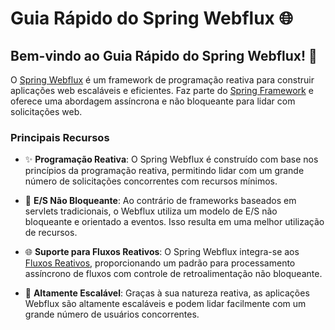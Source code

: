 # Guia Rápido do Spring Webflux 🌐

## Bem-vindo ao Guia Rápido do Spring Webflux! 🚀

O [Spring Webflux](https://docs.spring.io/spring-framework/docs/current/reference/html/web-reactive.html) é um framework de programação reativa para construir aplicações web escaláveis e eficientes. Faz parte do [Spring Framework](https://spring.io/projects/spring-framework) e oferece uma abordagem assíncrona e não bloqueante para lidar com solicitações web.

### Principais Recursos
- ✨ **Programação Reativa**: O Spring Webflux é construído com base nos princípios da programação reativa, permitindo lidar com um grande número de solicitações concorrentes com recursos mínimos.

- 🔄 **E/S Não Bloqueante**: Ao contrário de frameworks baseados em servlets tradicionais, o Webflux utiliza um modelo de E/S não bloqueante e orientado a eventos. Isso resulta em uma melhor utilização de recursos.

- 🌐 **Suporte para Fluxos Reativos**: O Spring Webflux integra-se aos [Fluxos Reativos](https://projectreactor.io/docs/core/release/reference/), proporcionando um padrão para processamento assíncrono de fluxos com controle de retroalimentação não bloqueante.

- 🚀 **Altamente Escalável**: Graças à sua natureza reativa, as aplicações Webflux são altamente escaláveis e podem lidar facilmente com um grande número de usuários concorrentes.
